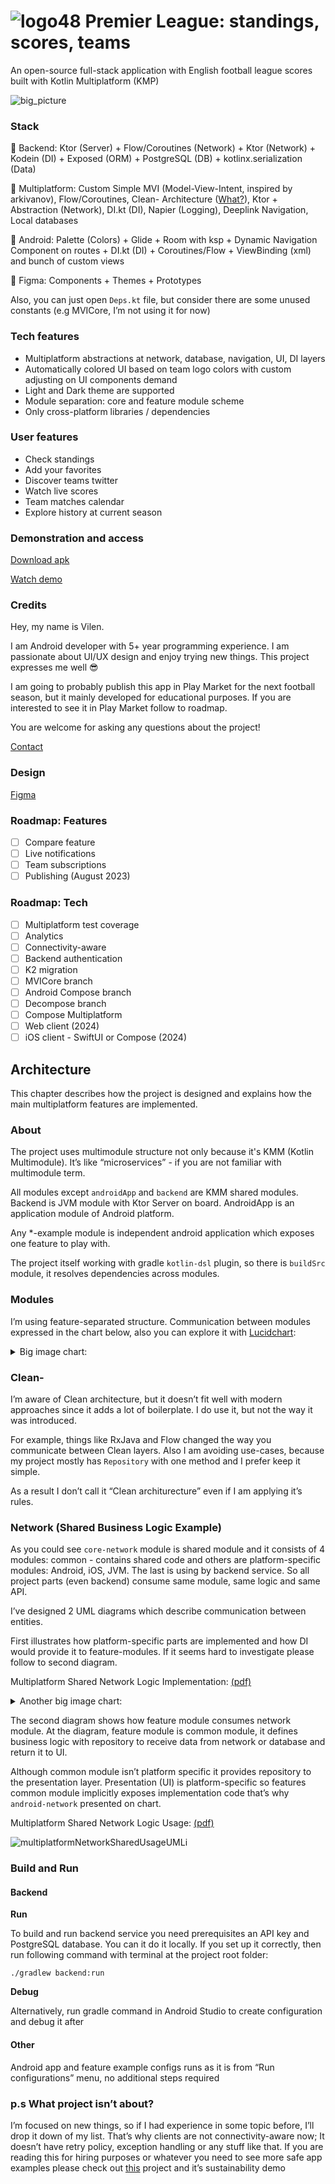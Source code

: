 # ![logo48](https://user-images.githubusercontent.com/47643827/232855048-dfc5ef01-71b1-4ab5-9a60-2b03986c3a87.svg) Premier League: standings, scores, teams 

An open-source full-stack application with English football league scores built with Kotlin Multiplatform (KMP)

![big_picture](https://user-images.githubusercontent.com/47643827/233084402-a84f5331-a881-4c8f-8f81-5800c4b9b1ec.png)

### Stack

💬 Backend: Ktor (Server) + Flow/Coroutines (Network) + Ktor (Network) + Kodein (DI) + Exposed (ORM) + PostgreSQL (DB) + kotlinx.serialization (Data)

🧱 Multiplatform: Custom Simple MVI (Model-View-Intent, inspired by arkivanov), Flow/Coroutines, Clean- Architecture ([What?](https://github.com/holdbetter/PremierLeague/tree/main#clean-)), Ktor + Abstraction (Network), DI.kt (DI), Napier (Logging), Deeplink Navigation, Local databases

📱 Android: Palette (Colors) + Glide + Room with ksp + Dynamic Navigation Component on routes + DI.kt (DI) + Coroutines/Flow + ViewBinding (xml) and bunch of custom views

🎨 Figma: Components + Themes + Prototypes

Also, you can just open `Deps.kt` file, but consider there are some unused constants (e.g MVICore, I’m not using it for now)

### Tech features
- Multiplatform abstractions at network, database, navigation, UI, DI layers
- Automatically colored UI based on team logo colors with custom adjusting on UI components demand
- Light and Dark theme are supported
- Module separation: core and feature module scheme
- Only cross-platform libraries / dependencies

### User features

- Check standings
- Add your favorites
- Discover teams twitter
- Watch live scores
- Team matches calendar
- Explore history at current season

### Demonstration and access

[Download apk](https://drive.google.com/file/d/1ZxLUWLRwY6At1V4MLYt8jVtmsumngnIf/view?usp=share_link)

[Watch demo](https://drive.google.com/file/d/1AKfiUJE2AHi7hqUM2WzLDsO2P_rV8qVO/view?usp=share_link)

### Credits

Hey, my name is Vilen. 

I am Android developer with 5+ year programming experience. I am passionate about UI/UX design and enjoy trying new things. This project expresses me well 😎

I am going to probably publish this app in Play Market for the next football season, but it mainly developed for educational purposes. If you are interested to see it in Play Market follow to roadmap.

You are welcome for asking any questions about the project!

[Contact](https://t.me/holdbetter)

### Design

[Figma](https://www.figma.com/file/63yqz3bw0qT4JouWrvfqJo/League2023-(Share)?node-id=0%3A1&t=xo6iBPGClRK1VWss-1)

### Roadmap: Features

- [ ]  Compare feature
- [ ]  Live notifications
- [ ]  Team subscriptions
- [ ]  Publishing (August 2023)

### Roadmap: Tech

- [ ]  Multiplatform test coverage
- [ ]  Analytics
- [ ]  Connectivity-aware
- [ ]  Backend authentication
- [ ]  K2 migration
- [ ]  MVICore branch
- [ ]  Android Compose branch
- [ ]  Decompose branch
- [ ]  Compose Multiplatform
- [ ]  Web client (2024)
- [ ]  iOS client - SwiftUI or Compose (2024)

## Architecture

This chapter describes how the project is designed and explains how the main multiplatform features are implemented.

### About

The project uses multimodule structure not only because it's KMM (Kotlin Multimodule). It’s like “microservices” - if you are not familiar with multimodule term.

All modules except `androidApp` and `backend` are KMM shared modules. Backend is JVM module with Ktor Server on board. AndroidApp is an application module of Android platform.

Any *-example module is independent android application which exposes one feature to play with.

The project itself working with gradle `kotlin-dsl` plugin, so there is `buildSrc` module, it resolves dependencies across modules.

### Modules

I’m using feature-separated structure. Communication between modules expressed in the chart below, also you can explore it with [Lucidchart](https://lucid.app/documents/view/3104509a-6501-44e6-9678-c67e7130fd07):

<details>
<summary>Big image chart:</summary>
![PremierLeague Module Map](https://user-images.githubusercontent.com/47643827/232858640-8293af19-d076-4e60-ba0e-6085e38c9ff7.png)
</details>

### Clean-

I’m aware of Clean architecture, but it doesn’t fit well with modern approaches since it adds a lot of boilerplate. I do use it, but not the way it was introduced.

For example, things like RxJava and Flow changed the way you communicate between Clean layers. Also I am avoiding use-cases, because my project mostly has `Repository` with one method and I prefer keep it simple.

As a result I don’t call it “Clean architurecture” even if I am applying it’s rules.

### Network (Shared Business Logic Example)

As you could see `core-network` module is shared module and it consists of 4 modules: common - contains shared code and others are platform-specific modules: Android, iOS, JVM. The last is using by backend service. So all project parts (even backend) consume same module, same logic and same API.

I’ve designed 2 UML diagrams which describe communication between entities.

First illustrates how platform-specific parts are implemented and how DI would provide it to feature-modules. If it seems hard to investigate please follow to second diagram.

Multiplatform Shared Network Logic Implementation: [(pdf)](https://drive.google.com/file/d/1D-e0a82YKKUSuwUjkkrLNCJciqb0w0Ym/view?usp=share_link)

<details>
<summary>Another big image chart:</summary>
![multiplatformNetworkSharedUMLi](https://user-images.githubusercontent.com/47643827/232858684-d9bf05ac-8d64-4147-ad51-2ba4d84dfdcf.png)
</details>

The second diagram shows how feature module consumes network module. At the diagram, feature module is common module, it defines business logic with repository to receive data from network or database and return it to UI. 

Although common module isn’t platform specific it provides repository to the presentation layer. Presentation (UI) is platform-specific so features common module implicitly exposes implementation code that’s why `android-network`  presented on chart.

Multiplatform Shared Network Logic Usage: [(pdf)](https://drive.google.com/file/d/1D-e0a82YKKUSuwUjkkrLNCJciqb0w0Ym/view?usp=share_link)

![multiplatformNetworkSharedUsageUMLi](https://user-images.githubusercontent.com/47643827/232858890-09b6887f-88bc-4046-99f1-1e33f4b6aa31.png)

### Build and Run

#### Backend

******Run******

To build and run backend service you need prerequisites an API key and PostgreSQL database. You can it do it locally. If you set up it correctly, then run following command with terminal at the project root folder: 

`./gradlew backend:run`

**********Debug**********

Alternatively, run gradle command in Android Studio to create configuration and debug it after

#### Other

Android app and feature example configs runs as it is from “Run configurations” menu, no additional steps required

### p.s What project isn’t about?

I’m focused on new things, so if I had experience in some topic before, I’ll drop it down of my list. That’s why clients are not connectivity-aware now; It doesn’t have retry policy, exception handling or any stuff like that. If you are reading this for hiring purposes or whatever you need to see more safe app examples please check out [this](https://github.com/holdbetter/FintechChatty) project and it’s sustainability demo
